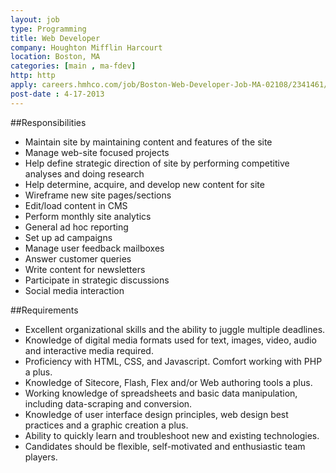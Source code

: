 ```yaml
---
layout: job
type: Programming
title: Web Developer
company: Houghton Mifflin Harcourt
location: Boston, MA
categories: [main , ma-fdev]
http: http
apply: careers.hmhco.com/job/Boston-Web-Developer-Job-MA-02108/2341461/?feedId=258
post-date : 4-17-2013
---
```


##Responsibilities

* Maintain site by maintaining content and features of the site
* Manage web-site focused projects
* Help define strategic direction of site by performing competitive analyses and doing research
* Help determine, acquire, and develop new content for site
* Wireframe new site pages/sections
* Edit/load content in CMS
* Perform monthly site analytics
* General ad hoc reporting
* Set up ad campaigns
* Manage user feedback mailboxes
* Answer customer queries
* Write content for newsletters
* Participate in strategic discussions
* Social media interaction

##Requirements

* Excellent organizational skills and the ability to juggle multiple deadlines.
* Knowledge of digital media formats used for text, images, video, audio and interactive media required.
* Proficiency with HTML, CSS, and Javascript. Comfort working with PHP a plus.
* Knowledge of Sitecore, Flash, Flex and/or Web authoring tools a plus.
* Working knowledge of spreadsheets and basic data manipulation, including data-scraping and conversion.
* Knowledge of user interface design principles, web design best practices and a graphic creation a plus.
* Ability to quickly learn and troubleshoot new and existing technologies.
* Candidates should be flexible, self-motivated and enthusiastic team players.
